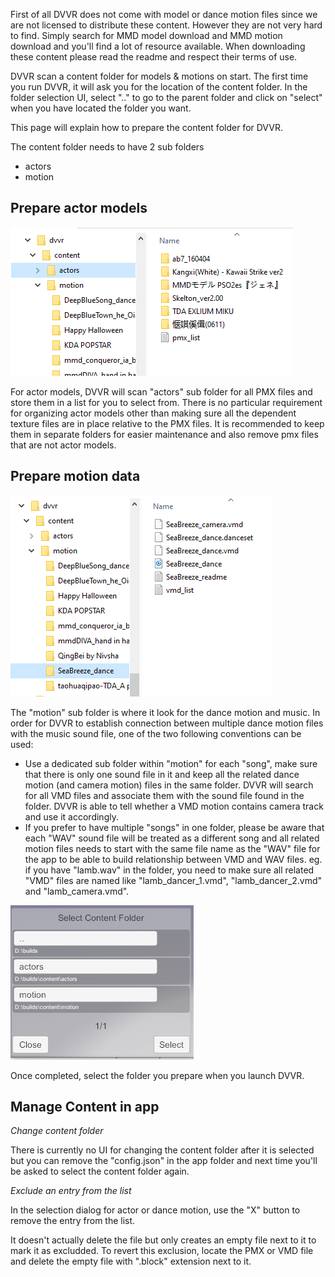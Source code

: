 First of all DVVR does not come with model or dance motion files since we are not licensed to distribute these content. However they are not very hard to find. Simply search for MMD model download and MMD motion download and you'll find a lot of resource available. When downloading these content please read the readme and respect their terms of use.

DVVR scan a content folder for models & motions on start. The first time you run DVVR, it will ask you for the location of the content folder. In the folder selection UI, select ".." to go to the parent folder and click on "select" when you have located the folder you want.

This page will explain how to prepare the content folder for DVVR.

The content folder needs to have 2 sub folders
* actors
* motion

## Prepare actor models

![Example of actors folder](/pages/content_actors.PNG)

For actor models, DVVR will scan "actors" sub folder for all PMX files and store them in a list for you to select from. There is no particular requirement for organizing actor models other than making sure all the dependent texture files are in place relative to the PMX files. It is recommended to keep them in separate folders for easier maintenance and also remove pmx files that are not actor models. 

## Prepare motion data

![Example of motion folder](/pages/content_motion.PNG)

The "motion" sub folder is where it look for the dance motion and music. In order for DVVR to establish connection between multiple dance motion files with the music sound file, one of the two following conventions can be used:
* Use a dedicated sub folder within "motion" for each "song", make sure that there is only one sound file in it and keep all the related dance motion (and camera motion) files in the same folder. DVVR will search for all VMD files and associate them with the sound file found in the folder. DVVR is able to tell whether a VMD motion contains camera track and use it accordingly.
* If you prefer to have multiple "songs" in one folder, please be aware that each "WAV" sound file will be treated as a different song and all related motion files needs to start with the same file name as the "WAV" file for the app to be able to build relationship between VMD and WAV files. eg. if you have "lamb.wav" in the folder, you need to make sure all related "VMD" files are named like "lamb_dancer_1.vmd", "lamb_dancer_2.vmd" and "lamb_camera.vmd".

![Select content folder](/pages/content_select.PNG)

Once completed, select the folder you prepare when you launch DVVR.

## Manage Content in app

*Change content folder*

There is currently no UI for changing the content folder after it is selected but you can remove the "config.json" in the app folder and next time you'll be asked to select the content folder again.

*Exclude an entry from the list*

In the selection dialog for actor or dance motion, use the "X" button to remove the entry from the list. 

It doesn't actually delete the file but only creates an empty file next to it to mark it as excludded. To revert this exclusion, locate the PMX or VMD file and delete the empty file with ".block" extension next to it.
